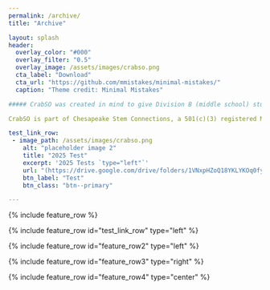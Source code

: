```yaml
---
permalink: /archive/
title: "Archive"

layout: splash
header:
  overlay_color: "#000"
  overlay_filter: "0.5"
  overlay_image: /assets/images/crabso.png
  cta_label: "Download"
  cta_url: "https://github.com/mmistakes/minimal-mistakes/"
  caption: "Theme credit: Minimal Mistakes"

##### CrabSO was created in mind to give Division B (middle school) students another invitational to compete at before their regionals and/or state competitions as well as provide Marylanders another in-state competition.

CrabSO is part of Chesapeake Stem Connections, a 501(c)(3) registered Maryland based nonprofit dedicated to supporting up and coming middle school Science Olympiad teams in Maryland. All proceeds from CrabSO are being processed by Chesapeake Stem Connections and will be reinvested back into Chesapeake Stem Connections endeavors such as financially supporting Maryland teams, providing workshops, and funding future in-person competitions.

test_link_row:
 - image_path: /assets/images/crabso.png
    alt: "placeholder image 2"
    title: "2025 Test"
    excerpt: '2025 Tests `type="left"`'
    url: "(https://drive.google.com/drive/folders/1VNxpHZoQ18YKLYKOq0fyxLdHUOxY5_oV?usp=sharing)"
    btn_label: "Test"
    btn_class: "btn--primary"

---
```



<!-- {% include feature_row id="intro" type="center" %} -->

{% include feature_row %}


{% include feature_row id="test_link_row" type="left" %}


{% include feature_row id="feature_row2" type="left" %}

{% include feature_row id="feature_row3" type="right" %}

{% include feature_row id="feature_row4" type="center" %}
